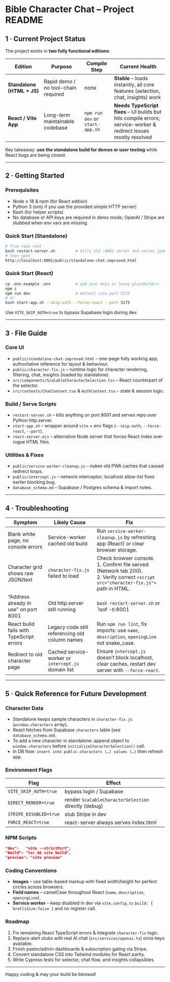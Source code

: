 # Bible Character Chat – Project README

## 1 · Current Project Status
The project exists in **two fully functional editions**:

| Edition | Purpose | Compile Step | Current Health |
|---------|---------|--------------|----------------|
| **Standalone (HTML + JS)** | Rapid demo / no tool-chain required | none | **Stable** – loads instantly, all core features (selection, chat, insights) work |
| **React / Vite App** | Long-term maintainable codebase | `npm run dev` or `start-app.sh` | **Needs TypeScript fixes** – UI builds but hits compile errors; service-worker & redirect issues mostly resolved |

Key takeaway: **use the standalone build for demos or user testing** while React bugs are being closed.

---

## 2 · Getting Started

### Prerequisites
* Node ≥ 18 & npm (for React edition)
* Python 3 (only if you use the provided simple HTTP server)
* Bash (for helper scripts)
* No database or API keys are required in demo mode; OpenAI / Stripe are stubbed when env vars are missing.

### Quick Start (Standalone)
```bash
# from repo root
bash restart-server.sh         # kills old :8001 server and serves /public
# then open
http://localhost:8001/public/standalone-chat-improved.html
```

### Quick Start (React)
```bash
cp .env.example .env           # add your keys or leave placeholders
npm i
npm run dev                    # default vite port 5173
# or
bash start-app.sh --skip-auth --force-react --port 5175
```

Use `VITE_SKIP_AUTH=true` to bypass Supabase login during dev.

---

## 3 · File Guide

### Core UI
* `public/standalone-chat-improved.html` – one-page fully working app; authoritative reference for layout & behaviour.
* `public/character-fix.js` – runtime logic for character rendering, filtering, chat, insights (loaded by standalone).
* `src/components/ScalableCharacterSelection.tsx` – React counterpart of the selector.
* `src/contexts/ChatContext.tsx` & `AuthContext.tsx` – state & session logic.

### Build / Serve Scripts
* `restart-server.sh` – kills anything on port 8001 and serves repo over Python http.server.
* `start-app.sh` – wrapper around `vite` + env flags (`--skip-auth`, `--force-react`, `--port`).
* `react-server.mjs` – alternative Node server that forces React index over rogue HTML files.

### Utilities & Fixes
* `public/service-worker-cleanup.js` – nukes old PWA caches that caused redirect loops.
* `public/intercept.js` – network interceptor; localhost allow-list fixes earlier blocking bug.
* `database_schema.md` – Supabase / Postgres schema & import notes.

---

## 4 · Troubleshooting

| Symptom | Likely Cause | Fix |
|---------|--------------|-----|
| Blank white page, no console errors | Service-worker cached old build | Run `service-worker-cleanup.js` by refreshing app (React) or clear browser storage. |
| Character grid shows raw JSON/text | `character-fix.js` failed to load | Check browser console.<br>1. Confirm file served (Network tab 200).<br>2. Verify correct `<script src="character-fix.js">` path in HTML. |
| “Address already in use” on port 8001 | Old http.server still running | `bash restart-server.sh` or `lsof -ti:8001 | xargs kill -9`. |
| React build fails with TypeScript errors | Legacy code still referencing old column names | Run `npm run lint`, fix imports: use `name`, `description`, `openingLine` not snake_case. |
| Redirect to old character page | Cached service-worker or `intercept.js` domain list | Ensure `intercept.js` doesn’t block localhost, clear caches, restart dev server with `--force-react`. |

---

## 5 · Quick Reference for Future Development

### Character Data
* Standalone keeps sample characters in `character-fix.js` (`window.characters` array).
* React fetches from Supabase `characters` table (see `database_schema.md`).
* To add a new character in standalone: append object to `window.characters` before `initializeCharacterSelection()` call.
* In DB flow: `insert into public.characters (…) values (…)` then refresh app.

### Environment Flags
| Flag | Effect |
|------|--------|
| `VITE_SKIP_AUTH=true` | bypass login / Supabase |
| `DIRECT_RENDER=true`  | render `ScalableCharacterSelection` directly (debug) |
| `STRIPE_DISABLED=true`| stub Stripe in dev |
| `FORCE_REACT=true`    | react-server always serves index.html |

### NPM Scripts
```json
"dev":   "vite --strictPort",
"build": "tsc && vite build",
"preview": "vite preview"
```

### Coding Conventions
* **Images** – use table-based markup with fixed width/height for perfect circles across browsers.
* **Field names** – camelCase throughout React (`name`, `description`, `openingLine`).
* **Service worker** – keep disabled in dev via `vite.config.ts` `build: { brotliSize:false }` and no register call.

### Roadmap
1. Fix remaining React TypeScript errors & integrate `character-fix` logic.
2. Replace alert stubs with real AI chat (`src/services/openai.ts`) once keys available.
3. Finish pastor/admin dashboards & subscription gating via Stripe.
4. Convert standalone CSS into Tailwind modules for React parity.
5. Write Cypress tests for selector, chat flow, and insights collapsibles.

---

Happy coding & may your build be blessed!
